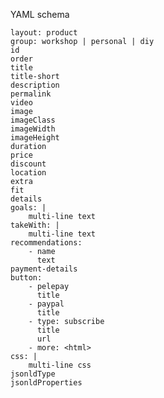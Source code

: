 YAML schema

    layout: product
    group: workshop | personal | diy
    id
    order
    title
    title-short
    description
    permalink
    video
    image
    imageClass
    imageWidth
    imageHeight
    duration
    price
    discount
    location
    extra
    fit
    details
    goals: |
        multi-line text
    takeWith: |
        multi-line text
    recommendations:
        - name
          text
    payment-details
    button:
        - pelepay
          title
        - paypal
          title
        - type: subscribe
          title
          url
        - more: <html>
    css: |
        multi-line css
    jsonldType
    jsonldProperties

